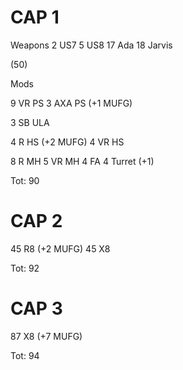 # CAP 1

Weapons
2 US7
5 US8
17 Ada
18 Jarvis

(50)

Mods

9 VR PS
3 AXA PS (+1 MUFG)

3 SB ULA

4 R HS (+2 MUFG)
4 VR HS

8 R MH
5 VR MH
4 FA
4 Turret (+1)

Tot: 90

# CAP 2

45 R8 (+2 MUFG)
45 X8

Tot: 92

# CAP 3

87 X8 (+7 MUFG)

Tot: 94
